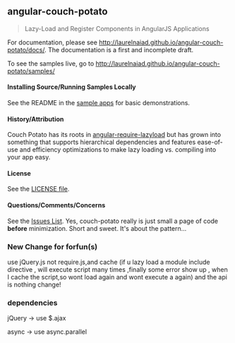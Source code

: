 ## angular-couch-potato
> Lazy-Load and Register Components in AngularJS Applications

For documentation, please see
<a href="http://laurelnaiad.github.io/angular-couch-potato/docs/" target="_blank">http://laurelnaiad.github.io/angular-couch-potato/docs/</a>.  The documentation is a first and incomplete draft.

To see the samples live, go to
<a href="http://laurelnaiad.github.io/angular-couch-potato/samples/" target="_blank">http://laurelnaiad.github.io/angular-couch-potato/samples/</a>

#### Installing Source/Running Samples Locally

See the README in the [sample apps](https://github.com/laurelnaiad/ng-couch-potato/tree/master/samples) for basic demonstrations.

#### History/Attribution

Couch Potato has its roots in [angular-require-lazyload](https://github.com/szhanginrhythm/angular-require-lazyload) but has grown into something that supports hierarchical dependencies and features ease-of-use and efficiency optimizations to make lazy loading vs. compiling into your app easy.

#### License

See the [LICENSE file](https://github.com/laurelnaiad/ng-couch-potato/blob/master/LICENSE).

#### Questions/Comments/Concerns

See the [Issues List](https://github.com/laurelnaiad/ng-couch-potato/issues).  Yes, couch-potato really is just small a page of code **before** minimization.  Short and sweet.  It's about the pattern...

### New Change for forfun(s)

use jQuery.js not require.js,and cache (if u lazy load a module include directive , will execute script many times ,finally some error show up , when I cache the script,so wont load again and wont execute a again)
and the api is nothing change!

### dependencies
jQuery  -> use $.ajax


async  -> use async.parallel




